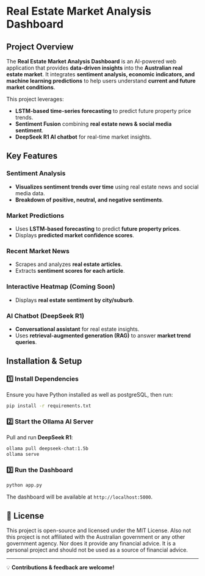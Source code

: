 # **Real Estate Market Analysis Dashboard**

## **Project Overview**
The **Real Estate Market Analysis Dashboard** is an AI-powered web application that provides **data-driven insights** into the **Australian real estate market**. It integrates **sentiment analysis, economic indicators, and machine learning predictions** to help users understand **current and future market conditions**.

This project leverages:
- **LSTM-based time-series forecasting** to predict future property price trends.
- **Sentiment Fusion** combining **real estate news & social media sentiment**.
- **DeepSeek R1 AI chatbot** for real-time market insights.

## **Key Features**
### **Sentiment Analysis**
- **Visualizes sentiment trends over time** using real estate news and social media data.
- **Breakdown of positive, neutral, and negative sentiments**.

### **Market Predictions**
- Uses **LSTM-based forecasting** to predict **future property prices**.
- Displays **predicted market confidence scores**.

### **Recent Market News**
- Scrapes and analyzes **real estate articles**.
- Extracts **sentiment scores for each article**.

### **Interactive Heatmap (Coming Soon)**
- Displays **real estate sentiment by city/suburb**.

### **AI Chatbot (DeepSeek R1)**
- **Conversational assistant** for real estate insights.
- Uses **retrieval-augmented generation (RAG)** to answer **market trend queries**.

## **Installation & Setup**
### **1️⃣ Install Dependencies**
Ensure you have Python installed as well as postgreSQL, then run:
```bash
pip install -r requirements.txt
```

### **2️⃣ Start the Ollama AI Server**
Pull and run **DeepSeek R1**:
```bash
ollama pull deepseek-chat:1.5b
ollama serve
```

### **3️⃣ Run the Dashboard**
```bash
python app.py
```
The dashboard will be available at `http://localhost:5000`.

## **📜 License**
This project is open-source and licensed under the MIT License. Also not this project is not affiliated with the Australian government or any other government agency. Nor does it provide any financial advice. It is a personal project and should not be used as a source of financial advice.

---
💡 **Contributions & feedback are welcome!**

